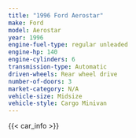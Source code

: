 ```yaml
---
title: "1996 Ford Aerostar"
make: Ford
model: Aerostar
year: 1996
engine-fuel-type: regular unleaded
engine-hp: 140
engine-cylinders: 6
transmission-type: Automatic
driven-wheels: Rear wheel drive
number-of-doors: 3
market-category: N/A
vehicle-size: Midsize
vehicle-style: Cargo Minivan
---
```


{{< car_info >}}
